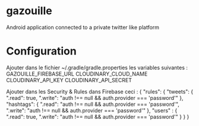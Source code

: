# gazouille
Android application connected to a private twitter like platform

# Configuration
Ajouter dans le fichier ~/.gradle/gradle.properties les variables suivantes :
GAZOUILLE_FIREBASE_URL
CLOUDINARY_CLOUD_NAME
CLOUDINARY_API_KEY
CLOUDINARY_API_SECRET

Ajouter dans les Security & Rules dans Firebase ceci :
{
    "rules": {
      "tweets": {
          ".read": true,
          ".write": "auth !== null && auth.provider === 'password'"
      },
      "hashtags": {
        ".read": "auth !== null && auth.provider === 'password'",
        ".write": "auth !== null && auth.provider === 'password'"
      },
      "users" : {
        ".read": true,
        ".write": "auth !== null && auth.provider === 'password'"
      }
    }
}